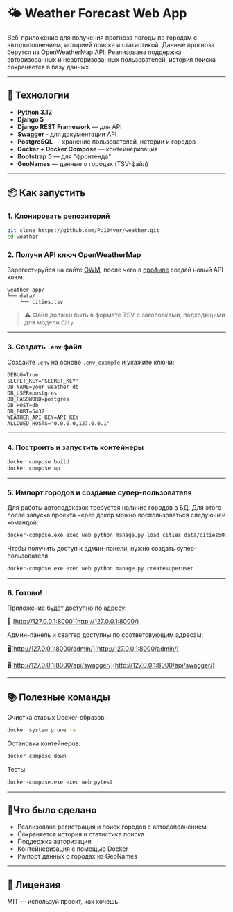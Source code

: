 # 🌤️ Weather Forecast Web App

Веб-приложение для получения прогноза погоды по городам с автодополнением, историей поиска и статистикой. Данные прогноза берутся из OpenWeatherMap API. Реализована поддержка авторизованных и неавторизованных пользователей, история поиска сохраняется в базу данных.

---

## 🚀 Технологии

* **Python 3.12**
* **Django 5**
* **Django REST Framework** — для API
* **Swagger** - для документации API
* **PostgreSQL** — хранение пользователей, истории и городов
* **Docker + Docker Compose** — контейнеризация
* **Bootstrap 5** — для "фронтенда"
* **GeoNames** — данные о городах (TSV-файл)

---

## 📦 Как запустить

### 1. Клонировать репозиторий

```bash
git clone https://github.com/Pu104ver/weather.git
cd weather
```

### 2. Получи API ключ OpenWeatherMap

Зарегестируйся на сайте [OWM](https://home.openweathermap.org/users/sign_up), после чего в [профиле](https://home.openweathermap.org/api_keys) создай новый API ключ.

```
weather-app/
└── data/
    └── cities.tsv
```

> ⚠️ Файл должен быть в формате TSV с заголовками, подходящими для модели `City`.

---

### 3. Создать `.env` файл

Создайте `.env` на основе `.env_example` и укажите ключи:

```
DEBUG=True
SECRET_KEY='SECRET_KEY'
DB_NAME=your_weather_db
DB_USER=postgres
DB_PASSWORD=postgres
DB_HOST=db
DB_PORT=5432
WEATHER_API_KEY=API_KEY
ALLOWED_HOSTS="0.0.0.0,127.0.0.1"
```

---

### 4. Построить и запустить контейнеры

```bash
docker compose build
docker compose up
```

---

### 5. Импорт городов и создание супер-пользователя

Для работы автоподсказок требуется наличие городов в БД. Для этого после запуска проекта через докер можно воспользоваться следующей командой:

```bash
docker-compose.exe exec web python manage.py load_cities data/cities500.txt
```

Чтобы получить доступ к админ-панели, нужно создать супер-пользователя:

```bash
docker-compose.exe exec web python manage.py createsuperuser
```

---

### 6. Готово!

Приложение будет доступно по адресу:

📍 [http://127.0.0.1:8000](http://127.0.0.1:8000/)

Админ-панель и сваггер доступны по соответсвующим адресам:

🖥️[http://127.0.0.1:8000/admin/](http://127.0.0.1:8000/admin/)

🖥️[http://127.0.0.1:8000/api/swagger/](http://127.0.0.1:8000/api/swagger/)

---

## 📚 Полезные команды

Очистка старых Docker-образов:

```bash
docker system prune -a
```

Остановка контейнеров:

```bash
docker compose down
```

Тесты:

```bash
docker-compose.exe exec web pytest
```

---

## 📌Что было сделано

* Реализована регистрация и поиск городов с автодополнением
* Сохраняется история и статистика поиска
* Поддержка авторизации
* Контейнеризация с помощью Docker
* Импорт данных о городах из GeoNames

---



## 📝 Лицензия

MIT — используй проект, как хочешь.
